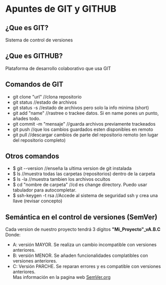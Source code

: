 # Apuntes de GIT y GITHUB
## ¿Que es GIT?
Sistema de control de versiones
## ¿Que es GITHUB?
Plataforma de desarrollo colaborativo que usa GIT

## Comandos de GIT
* git clone "url" 	      //clona repositorio
* git status 		          //estado de archivos
* git status -s		        //estado de archivos pero solo la info minima (short)
* git add "name"		      //rastree o trackee datos. Si en name pones un punto, añades todo.
* git commit -m "mensaje"	//guarda archivos previamente trackeados
* git push		            //que los cambios guardados esten disponibles en remoto
* git pull		            //descargar cambios de parte del repositorio remoto (en lugar del repositorio completo)

## Otros comandos
* $ git --version           //enseña la ultima version de git instalada
* $ ls				              //muestra todas las carpetas (repositorios) dentro de la carpeta
* $ ls -la			            //muestra tambien los archivos ocultos
* $ cd "nombre de carpeta" 	//cd es change directory. Puedo usar tabulador para autocompletar.
* $ ssh-keygen -t rsa       //Accede al sistema de seguridad ssh y crea una llave (revisar concepto)

## Semántica en el control de versiones (SemVer)
Cada version de nuestro proyecto tendrá 3 dígitos
**"Mi_Proyecto"_vA.B.C**
Donde:
* A: versión MAYOR. Se realiza un cambio incompatible con versiones anteriores.
* B: versión MENOR. Se añaden funcionalidades complatibles con versiones anteriores.
* C: Versión PARCHE. Se reparan errores y es compatible con versiones anteriores.
<br>Mas información en la pagina web [SemVer.org](https://semver.org/lang/es/)
